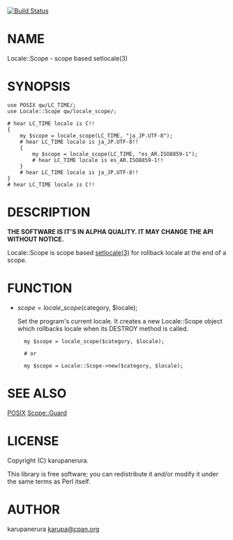 [![Build Status](https://travis-ci.org/karupanerura/Locale-Scope.png?branch=master)](https://travis-ci.org/karupanerura/Locale-Scope)
# NAME

Locale::Scope - scope based setlocale(3)

# SYNOPSIS

    use POSIX qw/LC_TIME/;
    use Locale::Scope qw/locale_scope/;

    # hear LC_TIME locale is C!!
    {
        my $scope = locale_scope(LC_TIME, "ja_JP.UTF-8");
        # hear LC_TIME locale is ja_JP.UTF-8!!
        {
            my $scope = locale_scope(LC_TIME, "es_AR.ISO8859-1");
            # hear LC_TIME locale is es_AR.ISO8859-1!!
        }
        # hear LC_TIME locale is ja_JP.UTF-8!!
    }
    # hear LC_TIME locale is C!!

# DESCRIPTION

**THE SOFTWARE IS IT'S IN ALPHA QUALITY. IT MAY CHANGE THE API WITHOUT NOTICE.**

Locale::Scope is scope based [setlocale(3)](http://man.he.net/man3/setlocale) for rollback locale at the end of a scope.

# FUNCTION

- $scope = locale\_scope($category, $locale);

    Set the program's current locale.
    It creates a new Locale::Scope object which rollbacks locale when its DESTROY method is called.

        my $scope = locale_scope($category, $locale);

        # or

        my $scope = Locale::Scope->new($category, $locale);

# SEE ALSO

[POSIX](https://metacpan.org/pod/POSIX)
[Scope::Guard](https://metacpan.org/pod/Scope::Guard)

# LICENSE

Copyright (C) karupanerura.

This library is free software; you can redistribute it and/or modify
it under the same terms as Perl itself.

# AUTHOR

karupanerura <karupa@cpan.org>
